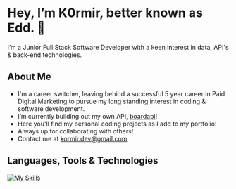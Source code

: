 # Hey, I’m K0rmir, better known as Edd. 👋
I’m a Junior Full Stack Software Developer with a keen interest in data, API's & back-end technologies. 
## About Me
- I'm a career switcher, leaving behind a successful 5 year career in Paid Digital Marketing to pursue my long standing interest in coding & software development.
- I’m currently building out my own API, [boardapi](https://github.com/K0rmir/boardgameapi)!
- Here you'll find my personal coding projects as I add to my portfolio!
- Always up for collaborating with others!
- Contact me at kormir.dev@gmail.com

## Languages, Tools & Technologies

[![My Skills](https://skillicons.dev/icons?i=html,css,js,ts,react,nextjs,nodejs,npm,express,postgres,sqlite,git,github,postman,supabase,vscode&perline=16)](https://skillicons.dev)



<!---
K0rmir/K0rmir is a ✨ special ✨ repository because its `README.md` (this file) appears on your GitHub profile.
You can click the Preview link to take a look at your changes.
--->
